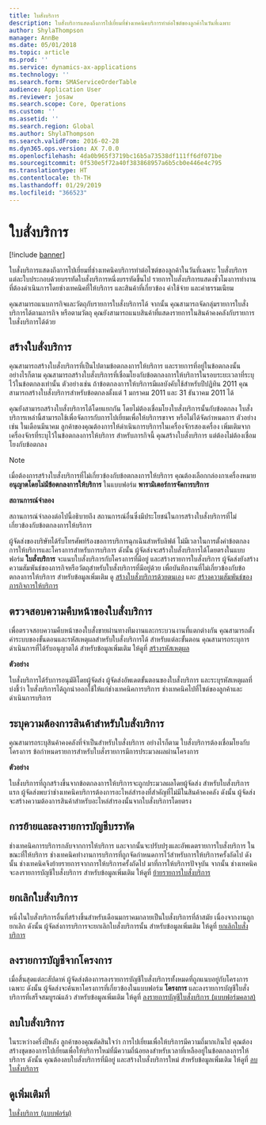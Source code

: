 ```yaml
---
title: ใบสั่งบริการ
description: ใบสั่งบริการแสดงถึงการไปเยี่ยมที่ช่างเทคนิคบริการทำต่อไซต์ของลูกค้าในวันที่เฉพาะ
author: ShylaThompson
manager: AnnBe
ms.date: 05/01/2018
ms.topic: article
ms.prod: ''
ms.service: dynamics-ax-applications
ms.technology: ''
ms.search.form: SMAServiceOrderTable
audience: Application User
ms.reviewer: josaw
ms.search.scope: Core, Operations
ms.custom: ''
ms.assetid: ''
ms.search.region: Global
ms.author: ShylaThompson
ms.search.validFrom: 2016-02-28
ms.dyn365.ops.version: AX 7.0.0
ms.openlocfilehash: 4da0b965f3719bc16b5a73538df111ff6df071be
ms.sourcegitcommit: 0f530e5f72a40f383868957a6b5cb0e446e4c795
ms.translationtype: HT
ms.contentlocale: th-TH
ms.lasthandoff: 01/29/2019
ms.locfileid: "366523"
---
```

# <a name="service-orders"></a>ใบสั่งบริการ   

[!include [banner](../includes/banner.md)]


ใบสั่งบริการแสดงถึงการไปเยี่ยมที่ช่างเทคนิคบริการทำต่อไซต์ของลูกค้าในวันที่เฉพาะ ใบสั่งบริการแต่ละใบประกอบด้วยบรรทัดใบสั่งบริการหนึ่งบรรทัดขึ้นไป  รายการใบสั่งบริการแสดงชั่วโมงการทำงานที่ต้องดำเนินการโดยช่างเทคนิคที่ให้บริการ และสินค้าที่เกี่ยวข้อง ค่าใช้จ่าย และค่าธรรมเนียม

คุณสามารถแนบภารกิจและวัตถุกับรายการใบสั่งบริการได้ จากนั้น คุณสามารถจัดกลุ่มรายการใบสั่งบริการได้ตามภารกิจ หรือตามวัตถุ คุณยังสามารถแนบสินค้าที่แสดงรายการในสินค้าคงคลังกับรายการใบสั่งบริการได้ด้วย

## <a name="create-service-orders"></a>สร้างใบสั่งบริการ

คุณสามารถสร้างใบสั่งบริการที่เป็นไปตามข้อตกลงการให้บริการ และรายการที่อยู่ในข้อตกลงนั้น อย่างไรก็ตาม คุณสามารถสร้างใบสั่งบริการที่เชื่อมโยงกับข้อตกลงการให้บริการในรอบระยะเวลาที่ระบุไว้ในข้อตกลงเท่านั้น ตัวอย่างเช่น ถ้าข้อตกลงการให้บริการมีผลบังคับใช้สำหรับปีปฏิทิน 2011 คุณสามารถสร้างใบสั่งบริการสำหรับข้อตกลงตั้งแต่ 1 มกราคม 2011 และ 31 ธันวาคม 2011 ได้

คุณยังสามารถสร้างใบสั่งบริการได้โดยแยกกัน โดยไม่ต้องเชื่อมโยงใบสั่งบริการนั้นกับข้อตกลง ใบสั่งบริการเหล่านี้สามารถใช้เพื่อจัดการกับการไปเยี่ยมเพื่อให้บริการขาจร หรือไม่ได้จัดกำหนดการ ตัวอย่างเช่น ในเดือนมีนาคม ลูกค้าของคุณต้องการให้ดำเนินการบริการในเครื่องจักรสองเครื่อง เพิ่มเติมจากเครื่องจักรที่ระบุไว้ในข้อตกลงการให้บริการ สำหรับภารกิจนี้ คุณสร้างใบสั่งบริการ แต่ต้องไม่ต้องเชื่อมโยงกับข้อตกลง


> [!NOTE]
> <P>เมื่อต้องการสร้างใบสั่งบริการที่ไม่เกี่ยวข้องกับข้อตกลงการให้บริการ คุณต้องเลือกกล่องกาเครื่องหมาย <STRONG>อนุญาตโดยไม่มีข้อตกลงการให้บริการ</STRONG> ในแบบฟอร์ม <STRONG>พารามิเตอร์การจัดการบริการ</STRONG></P>

**สถานการณ์จำลอง**

สถานการณ์จำลองต่อไปนี้อธิบายถึง สถานการณ์อื่นซึ่งมีประโยชน์ในการสร้างใบสั่งบริการที่ไม่เกี่ยวข้องกับข้อตกลงการให้บริการ

ผู้จัดส่งของบริษัทได้รับโทรศัพท์ร้องขอการบริการฉุกเฉินสำหรับลิฟต์  ไม่มีเวลาในการตั้งค่าข้อตกลงการให้บริการและโครงการสำหรับการบริการ ดังนั้น ผู้จัดส่งจะสร้างใบสั่งบริการได้โดยตรงในแบบฟอร์ม **ใบสั่งบริการ** จะแนบใบสั่งบริการกับโครงการที่มีอยู่ และสร้างรายการใบสั่งบริการ ผู้จัดส่งยังสร้างความสัมพันธ์ของภารกิจหรือวัตถุสำหรับใบสั่งบริการที่มีอยู่ด้วย เพื่อบันทึกงานที่ไม่เกี่ยวข้องกับข้อตกลงการให้บริการ สำหรับข้อมูลเพิ่มเติม ดู [สร้างใบสั่งบริการด้วยตนเอง](create-service-orders-manually.md) และ [สร้างความสัมพันธ์ของภารกิจการให้บริการ](create-service-task-relations.md)

## <a name="monitor-the-progress-of-service-orders"></a>ตรวจสอบความคืบหน้าของใบสั่งบริการ

เพื่อตรวจสอบความคืบหน้าของใบสั่งขายผ่านทางทีมงานและกระบวนงานที่แตกต่างกัน คุณสามารถตั้งค่าระบบของขั้นตอนและรหัสเหตุผลสำหรับใบสั่งบริการได้ สำหรับแต่ละขั้นตอน คุณสามารถระบุการดำเนินการที่ได้รับอนุญาตได้ สำหรับข้อมูลเพิ่มเติม ให้ดูที่ [สร้างรหัสเหตุผล](create-reason-codes.md)

**ตัวอย่าง**

ใบสั่งบริการได้รับการอนุมัติโดยผู้จัดส่ง ผู้จัดส่งอัพเดตขั้นตอนของใบสั่งบริการ และระบุรหัสเหตุผลที่บ่งชี้ว่า ใบสั่งบริการได้ถูกนำออกใช้ให้แก่ช่างเทคนิคการบริการ ช่างเทคนิคไปที่ไซต์ของลูกค้าและดำเนินการบริการ

## <a name="specify-item-requirements-for-service-orders"></a>ระบุความต้องการสินค้าสำหรับใบสั่งบริการ

คุณสามารถระบุสินค้าคงคลังที่จำเป็นสำหรับใบสั่งบริการ อย่างไรก็ตาม ใบสั่งบริการต้องเชื่อมโยงกับโครงการ ข้อกำหนดรายการสำหรับใบสั่งรายการมีการประมวลผลผ่านโครงการ  

**ตัวอย่าง**

ใบสั่งบริการที่ถูกสร้างขึ้นจากข้อตกลงการให้บริการจะถูกประมวลผลโดยผู้จัดส่ง สำหรับใบสั่งบริการแรก ผู้จัดส่งพบว่าช่างเทคนิคบริการต้องการอะไหล่สำรองที่สำคัญที่ไม่มีในสินค้าคงคลัง ดังนั้น ผู้จัดส่งจะสร้างความต้องการสินค้าสำหรับอะไหล่สำรองนั้นจากใบสั่งบริการโดยตรง

## <a name="move-and-post-lines"></a>การย้ายและลงรายการบัญชีบรรทัด

ช่างเทคนิคการบริการกลับจากการให้บริการ และจากนั้นจะปรับปรุงและอัพเดตรายการใบสั่งบริการ ในขณะที่ให้บริการ ช่างเทคนิคทำงานการบริการที่ถูกจัดกำหนดการไว้สำหรับการให้บริการครั้งถัดไป ดังนั้น ช่างเทคนิคจึงย้ายรายการจากการให้บริการครั้งถัดไป มาที่การให้บริการปัจจุบัน จากนั้น ช่างเทคนิคจะลงรายการบัญชีใบสั่งบริการ สำหรับข้อมูลเพิ่มเติม ให้ดูที่ [ย้ายรายการใบสั่งบริการ](move-service-order-lines.md)

## <a name="cancel-service-orders"></a>ยกเลิกใบสั่งบริการ

หนึ่งในใบสั่งบริการอื่นที่สร้างขึ้นสำหรับเดือนมกราคมกลายเป็นใบสั่งบริการที่ล้าสมัย เนื่องจากงานถูกยกเลิก ดังนั้น ผู้จัดส่งการบริการจะยกเลิกใบสั่งบริการนั้น สำหรับข้อมูลเพิ่มเติม ให้ดูที่ [ยกเลิกใบสั่งบริการ](cancel-service-orders.md)

## <a name="post-from-projects"></a>ลงรายการบัญชีจากโครงการ

เมื่อสิ้นสุดแต่ละสัปดาห์ ผู้จัดส่งต้องการลงรายการบัญชีใบสั่งบริการทั้งหมดที่ถูกแนบอยู่กับโครงการเฉพาะ ดังนั้น ผู้จัดส่งจะค้นหาโครงการที่เกี่ยวข้องในแบบฟอร์ม **โครงการ** และลงรายการบัญชีใบสั่งบริการที่เสร็จสมบูรณ์แล้ว สำหรับข้อมูลเพิ่มเติม ให้ดูที่ [ลงรายการบัญชีใบสั่งบริการ (แบบฟอร์มคลาส)](https://technet.microsoft.com/en-us/library/aa574685\(v=ax.60\))

## <a name="delete-service-orders"></a>ลบใบสั่งบริการ

ในระหว่างครึ่งปีหลัง ลูกค้าของคุณตัดสินใจว่า การไปเยี่ยมเพื่อให้บริการมีความถี่มากเกินไป คุณต้องสร้างชุดของการไปเยี่ยมเพื่อให้บริการใหม่ที่มีความถี่น้อยลงสำหรับเวลาที่เหลืออยู่ในข้อตกลงการให้บริการ  ดังนั้น คุณต้องลบใบสั่งบริการที่มีอยู่ และสร้างใบสั่งบริการใหม่ สำหรับข้อมูลเพิ่มเติม ให้ดูที่ [ลบใบสั่งบริการ](delete-service-orders.md)

## <a name="see-also"></a>ดูเพิ่มเติมที่

[ใบสั่งบริการ (แบบฟอร์ม)](https://technet.microsoft.com/en-us/library/aa554361\(v=ax.60\))

  


